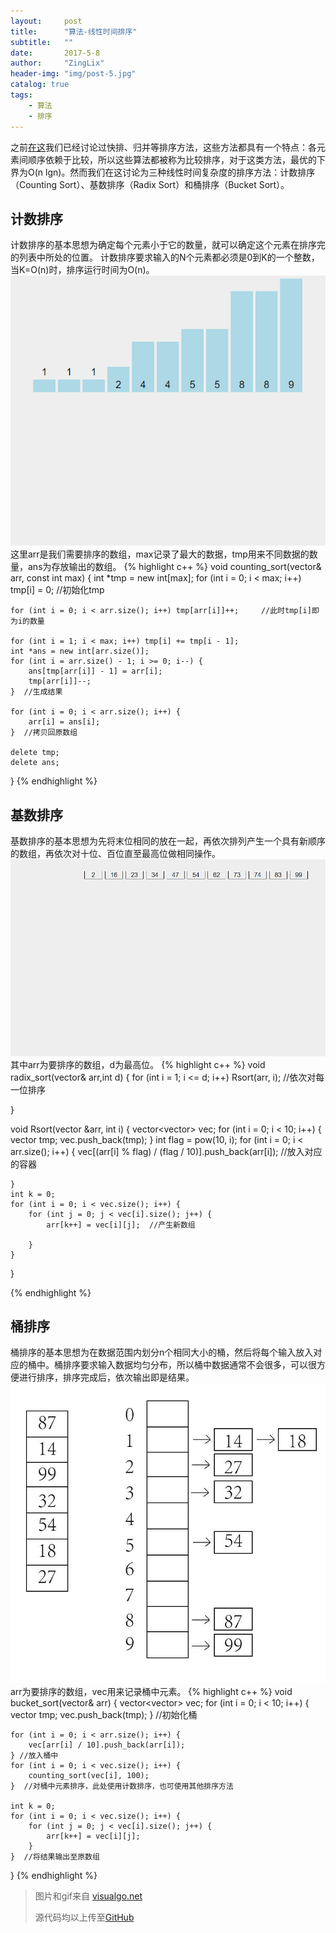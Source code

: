 ```yaml
---
layout:     post
title:      "算法-线性时间排序"
subtitle:   ""
date:       2017-5-8
author:     "ZingLix"
header-img: "img/post-5.jpg"
catalog: true
tags:
    - 算法
    - 排序
---
```


之前[在这](/2017/03/03/Sort/)我们已经讨论过快排、归并等排序方法，这些方法都具有一个特点：各元素间顺序依赖于比较，所以这些算法都被称为比较排序，对于这类方法，最优的下界为O(n lgn)。然而我们在这讨论为三种线性时间复杂度的排序方法：计数排序（Counting Sort）、基数排序（Radix Sort）和桶排序（Bucket Sort）。

## 计数排序
计数排序的基本思想为确定每个元素小于它的数量，就可以确定这个元素在排序完的列表中所处的位置。
计数排序要求输入的N个元素都必须是0到K的一个整数，当K=O(n)时，排序运行时间为O(n)。
![CountingSort.gif](\img\in-post\ExternalSort\CountingSort.gif)
这里arr是我们需要排序的数组，max记录了最大的数据，tmp用来不同数据的数量，ans为存放输出的数组。
{% highlight c++ %}
void counting_sort(vector<int>& arr, const int max) {
	int *tmp = new int[max];
	for (int i = 0; i < max; i++) tmp[i] = 0;  //初始化tmp
	
	for (int i = 0; i < arr.size(); i++) tmp[arr[i]]++;     //此时tmp[i]即为i的数量
	
	for (int i = 1; i < max; i++) tmp[i] += tmp[i - 1];
	int *ans = new int[arr.size()];
	for (int i = arr.size() - 1; i >= 0; i--) {
		ans[tmp[arr[i]] - 1] = arr[i];
		tmp[arr[i]]--;
	}  //生成结果
	
	for (int i = 0; i < arr.size(); i++) {
		arr[i] = ans[i];
	}  //拷贝回原数组
	
	delete tmp;
	delete ans;
}
{% endhighlight %}


## 基数排序
基数排序的基本思想为先将末位相同的放在一起，再依次排列产生一个具有新顺序的数组，再依次对十位、百位直至最高位做相同操作。
![RadixSort.gif](\img\in-post\ExternalSort\RadixSort.gif)
其中arr为要排序的数组，d为最高位。
{% highlight c++ %}
void radix_sort(vector<int>& arr,int d)
{
	for (int i = 1; i <= d; i++) Rsort(arr, i);  //依次对每一位排序
	
}

void Rsort(vector<int> &arr, int i) {
	vector<vector<int>> vec;
	for (int i = 0; i < 10; i++) {
		vector<int> tmp;
		vec.push_back(tmp);
	}
	int flag = pow(10, i);
	for (int i = 0; i < arr.size(); i++) {
		vec[(arr[i] % flag) / (flag / 10)].push_back(arr[i]);  //放入对应的容器
		
	}
	int k = 0;
	for (int i = 0; i < vec.size(); i++) {
		for (int j = 0; j < vec[i].size(); j++) {
			arr[k++] = vec[i][j];  //产生新数组
			
		}
	}
}

{% endhighlight %}


## 桶排序
桶排序的基本思想为在数据范围内划分n个相同大小的桶，然后将每个输入放入对应的桶中。桶排序要求输入数据均匀分布，所以桶中数据通常不会很多，可以很方便进行排序，排序完成后，依次输出即是结果。
![BucketSort.jpg](\img\in-post\ExternalSort\BucketSort.jpg)
arr为要排序的数组，vec用来记录桶中元素。
{% highlight c++ %}
void bucket_sort(vector<int>& arr) {
	vector<vector<int>> vec;
	for (int i = 0; i < 10; i++) {
		vector<int> tmp;
		vec.push_back(tmp);
	}  //初始化桶
	
	for (int i = 0; i < arr.size(); i++) {
		vec[arr[i] / 10].push_back(arr[i]);
	} //放入桶中
	for (int i = 0; i < vec.size(); i++) {
		counting_sort(vec[i], 100);
	}  //对桶中元素排序，此处使用计数排序，也可使用其他排序方法
	
	int k = 0;
	for (int i = 0; i < vec.size(); i++) {
		for (int j = 0; j < vec[i].size(); j++) {
			arr[k++] = vec[i][j];
		}
	}  //将结果输出至原数组
	
}
{% endhighlight %}

> 图片和gif来自 [visualgo.net](https://visualgo.net/)
> 
> 源代码均以上传至[GitHub](https://github.com/ZingLix/Data-Structures-and-Algorithm/tree/master/Sort)